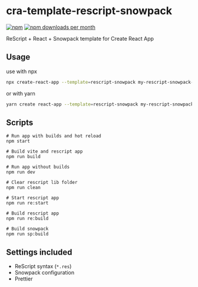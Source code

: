 # cra-template-rescript-snowpack

[![npm](https://img.shields.io/npm/v/cra-template-rescript-snowpack)](https://npm.im/cra-template-rescript-snowpack)
[![npm downloads per month](https://img.shields.io/npm/dm/cra-template-rescript-snowpack)](https://npm.im/cra-template-rescript-snowpack)

ReScript + React + Snowpack template for Create React App

## Usage

use with npx

```sh
npx create-react-app --template=rescript-snowpack my-rescript-snowpack-app
```

or with yarn

```sh
yarn create react-app --template=rescript-snowpack my-rescript-snowpack-app
```

## Scripts

```shell
# Run app with builds and hot reload
npm start

# Build vite and rescript app
npm run build

# Run app without builds
npm run dev 

# Clear rescript lib folder 
npm run clean

# Start rescript app 
npm run re:start

# Build rescript app
npm run re:build

# Build snowpack
npm run sp:build
```

## Settings included

- ReScript syntax (`*.res`)
- Snowpack configuration
- Prettier
